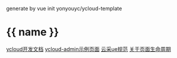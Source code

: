 generate by vue init yonyouyc/ycloud-template
# {{ name }}

[ycloud开发文档](https://yonyouyc.github.io/ycloud-document/dist/#box)
[ycloud-admin示例页面](https://yonyouyc.github.io/ycloud-admin/dist/index.html#buyofferlist)
[云采ue规范](https://yonyouyc.github.io/yuncai-ue/index.html)
[关于页面生命周期]()
